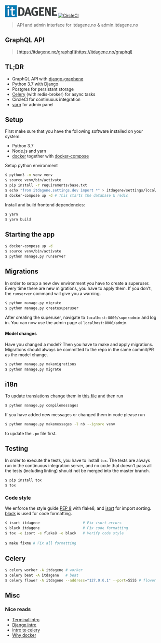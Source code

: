 ![itDAGENE](itdagene/assets/img/itdagene_flat.png) [![CircleCI](https://circleci.com/gh/itdagene-ntnu/itdagene.svg?style=svg)](https://circleci.com/gh/itdagene-ntnu/itdagene)

> API and admin interface for itdagene.no & admin.itdagene.no

## GraphQL API

> [https://itdagene.no/graphql](https://itdagene.no/graphql)

## TL;DR

- GraphQL API with [django-graphene]
- Python 3.7 with Django
- Postgres for persistant storage
- [Celery] (with redis-broker) for async tasks
- CircleCI for continuous integration
- [yarn] for admin panel

## Setup

First make sure that you have the following software installed on your system:

- Python 3.7
- Node.js and yarn
- [docker] together with [docker-compose]

Setup python environment

```bash
$ python3 -m venv venv
$ source venv/bin/activate
$ pip install -r requirements/base.txt
$ echo "from itdagene.settings.dev import *" > itdagene/settings/local.py
$ docker-compose up -d # This starts the database & redis
```

Install and build frontend dependencies:

```bash
$ yarn
$ yarn build
```

## Starting the app

```bash
$ docker-compose up -d
$ source venv/bin/activate
$ python manage.py runserver
```

## Migrations

In order to setup a new dev environment you have to create a superuser. Every time there are new migrations, you have to apply them. If you don't, the `runserver` command will give you a warning.

```bash
$ python manage.py migrate
$ python manage.py createsuperuser
```

After creating the superuser, navigate to `localhost:8000/superadmin` and log in.
You can now use the admin page at `localhost:8000/admin`.

#### Model changes

Have you changed a model? Then you have to make and apply migrations. Migrations should always be committed to the repo in the same commit/PR as the model change.

```bash
$ python manage.py makemigrations
$ python manage.py migrate
```

## i18n

To update translations change them in [this file](itdagene/locale/nb/LC_MESSAGES/django.po) and then run

```bash
$ python manage.py compilemessages
```

If you have added new messages or changed them in code please run

```bash
$ python manage.py makemessages -l nb --ignore venv
```

to update the `.po` file first.

## Testing

In order to execute the tests, you have to install `tox`. The tests are always run in the continuous integration server, and no code that doesn't pass all the tests (including linting) should not be merged into the master branch.

```bash
$ pip install tox
$ tox
```

### Code style

We enforce the style guide [PEP 8] with flake8, and [isort] for import sorting. [black] is used for code formatting.

```bash
$ isort itdagene                    # Fix isort errors
$ black itdagene                    # Fix code formatting
$ tox -e isort -e flake8 -e black   # Verify code style

$ make fixme # Fix all formatting
```

## Celery

```bash
$ celery worker -A itdagene # worker
$ celery beat -A itdagene   # beat
$ celery flower -A itdagene --address="127.0.0.1" --port=5555 # flower
```

## Misc

### Nice reads

- [Terminal intro](https://www.digitalocean.com/community/tutorials/an-introduction-to-the-linux-terminal)
- [Django intro](https://www.djangoproject.com/start/)
- [Intro to celery](http://docs.celeryproject.org/en/latest/getting-started/introduction.html)
- [Why docker](https://www.docker.com/what-container)

[docker]: https://www.docker.com/community-edition
[docker-compose]: https://docs.docker.com/compose/overview/
[pep 8]: https://www.python.org/dev/peps/pep-0008/
[isort]: https://github.com/timothycrosley/isort
[black]: https://github.com/ambv/black
[django-graphene]: https://github.com/graphql-python/graphene-django
[celery]: http://www.celeryproject.org/
[yarn]: https://yarnpkg.com/
[webpack]: https://webpack.js.org/
